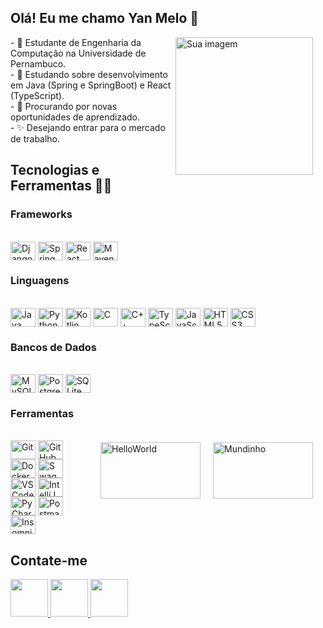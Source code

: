 <div style="display: flex; align-items: center;">
  <div style="margin-right: 20px;">
    <h2>Olá! Eu me chamo Yan Melo 👋</h2>
<img src="https://i.imgur.com/63w2asY.jpeg" alt="Sua imagem" align="right" style="width: 220px; height: 220px; margin-bottom: 20px;">
    <p>
      - 🔭 Estudante de Engenharia da Computação na Universidade de Pernambuco.<br>
      - 🌱 Estudando sobre desenvolvimento em Java (Spring e SpringBoot) e React (TypeScript).<br>
      - 🤔 Procurando por novas oportunidades de aprendizado.<br>
      - ✨ Desejando entrar para o mercado de trabalho.
    </p>




## Tecnologias e Ferramentas 👨‍💻

### Frameworks

<div style="display: inline_block"><br>
  <img align="center" alt="Django" height="30" width="40" src="https://cdn.jsdelivr.net/gh/devicons/devicon@latest/icons/django/django-plain.svg">
  <img align="center" alt="Spring" height="30" width="40" src="https://cdn.jsdelivr.net/gh/devicons/devicon/icons/spring/spring-original.svg">
  <img align="center" alt="React" height="30" width="40" src="https://cdn.jsdelivr.net/gh/devicons/devicon/icons/react/react-original.svg">
  <img align="center" alt="Maven" height="30" width="40" src="https://cdn.jsdelivr.net/gh/devicons/devicon/icons/maven/maven-original.svg">
</div>



### Linguagens
<div style="display: inline_block"><br>
  <img align="center" alt="Java" height="30" width="40" src="https://cdn.jsdelivr.net/gh/devicons/devicon/icons/java/java-original.svg">
  <img align="center" alt="Python" height="30" width="40" src="https://cdn.jsdelivr.net/gh/devicons/devicon/icons/python/python-original.svg">
  <img align="center" alt="Kotlin" height="30" width="40" src="https://cdn.jsdelivr.net/gh/devicons/devicon/icons/kotlin/kotlin-original.svg">
  <img align="center" alt="C" height="30" width="40" src="https://cdn.jsdelivr.net/gh/devicons/devicon/icons/c/c-original.svg">
  <img align="center" alt="C++" height="30" width="40" src="https://cdn.jsdelivr.net/gh/devicons/devicon/icons/cplusplus/cplusplus-original.svg">
  <img align="center" alt="TypeScript" height="30" width="40" src="https://cdn.jsdelivr.net/gh/devicons/devicon/icons/typescript/typescript-original.svg">
  <img align="center" alt="JavaScript" height="30" width="40" src="https://cdn.jsdelivr.net/gh/devicons/devicon/icons/javascript/javascript-original.svg">
  <img align="center" alt="HTML5" height="30" width="40" src="https://cdn.jsdelivr.net/gh/devicons/devicon/icons/html5/html5-original.svg">
  <img align="center" alt="CSS3" height="30" width="40" src="https://cdn.jsdelivr.net/gh/devicons/devicon/icons/css3/css3-original.svg">
</div>



### Bancos de Dados
<div style="display: inline_block"><br>
  <img align="center" alt="MySQL" height="30" width="40" src="https://cdn.jsdelivr.net/gh/devicons/devicon/icons/mysql/mysql-original.svg">
  <img align="center" alt="PostgreSQL" height="30" width="40" src="https://cdn.jsdelivr.net/gh/devicons/devicon/icons/postgresql/postgresql-original.svg">
  <img align="center" alt="SQLite" height="30" width="40" src="https://cdn.jsdelivr.net/gh/devicons/devicon/icons/sqlite/sqlite-original.svg">
</div>



### Ferramentas

<img src="https://i.imgur.com/UzqqqD1.gif" alt="Mundinho" style="width: 160px; height: 90px; float: right; margin-top: 20px; margin-left: 20px;" div align="right">
<img src="https://i.imgur.com/7xFFfVM.gif" alt="HelloWorld" style="width: 160px; height: 90px; float: right; margin-top: 20px; margin-left: 20px;"div align="right" >

<div style="display: inline_block"><br>
  <img align="center" alt="Git" height="30" width="40" src="https://cdn.jsdelivr.net/gh/devicons/devicon/icons/git/git-original.svg" >
  <img align="center" alt="GitHub" height="30" width="40" src="https://cdn.jsdelivr.net/gh/devicons/devicon/icons/github/github-original.svg">
  <img align="center" alt="Docker" height="30" width="40" src="https://cdn.jsdelivr.net/gh/devicons/devicon/icons/docker/docker-original.svg">
  <img align="center" alt="Swagger" height="30" width="40" src="https://cdn.jsdelivr.net/gh/devicons/devicon/icons/swagger/swagger-original.svg">
  <img align="center" alt="VSCode" height="30" width="40" src="https://cdn.jsdelivr.net/gh/devicons/devicon/icons/vscode/vscode-original.svg">
  <img align="center" alt="IntelliJ IDEA" height="30" width="40" src="https://cdn.jsdelivr.net/gh/devicons/devicon/icons/intellij/intellij-original.svg">
  <img align="center" alt="PyCharm" height="30" width="40" src="https://cdn.jsdelivr.net/gh/devicons/devicon/icons/pycharm/pycharm-original.svg">
  <img align="center" alt="Postman" height="30" width="40" src="https://cdn.jsdelivr.net/gh/devicons/devicon/icons/postman/postman-original.svg">
  <img align="center" alt="Insomnia" height="30" width="40" src="https://cdn.jsdelivr.net/gh/devicons/devicon/icons/insomnia/insomnia-original.svg">
  
</div>



## Contate-me

<div> 
  <a href="https://instagram.com/yan_melo" target="_blank">
    <img src="https://i.imgur.com/6iaI6Cz.png" target="_blank" height="60" width="60">
  </a>
  <a href="mailto:ymm@ecomp.poli.br">
    <img src="https://i.imgur.com/NmENIGx.png" target="_blank" height="60" width="60">
  </a>
  <a href="https://www.linkedin.com/in/yandemelo/" target="_blank">
    <img src="https://i.imgur.com/jsm4olv.png" target="_blank" height="60" width="60">
  </a> 
</div>


